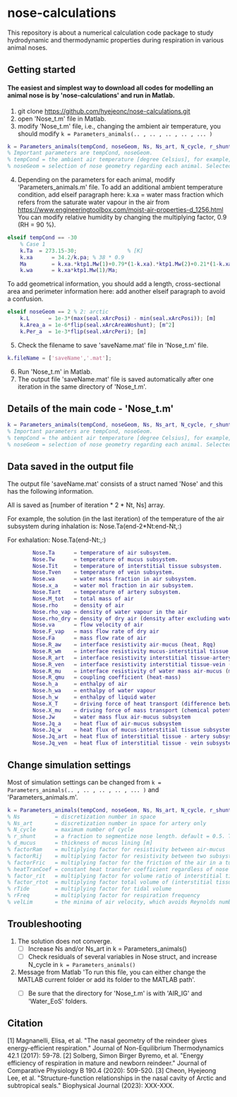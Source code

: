 # nose-calculations
This repository is about a numerical calculation code package to study hydrodynamic and thermodynamic properties during respiration in various animal noses. 

## Getting started
#### The easiest and simplest way to download all codes for modelling an animal nose is by 'nose-calculations' and run in Matlab. 


1. git clone https://github.com/hyejeonc/nose-calculations.git
2. open 'Nose_t.m' file in Matlab.
3. modify 'Nose_t.m' file, i.e., changing the ambient air temperature, you should modify `k = Parameters_animals(.. , .. , .. , .. , ... )`
   
```matlab
k = Parameters_animals(tempCond, noseGeom, Ns, Ns_art, N_cycle, r_shunt, d_mucus, factorRam, factorRij, factorFric, heatTranCoef, factor_rit, factor_rtot, rTide, rFreq, velLim)
% Important parameters are tempCond, noseGeom.
% tempCond = the ambient air temperature [degree Celsius], for example, -30.
% noseGeom = selection of nose geometry regarding each animal. Selected nose geometry should be added in 'Parameters_animals.m'.
```

4. Depending on the parameters for each animal, modify 'Parameters_animals.m' file.
   To add an additional ambient temperature condition, add elseif paragraph here:
   k.xa = water mass fraction 
    which refers from the saturate water vapour in the air from https://www.engineeringtoolbox.com/moist-air-properties-d_1256.html
    You can modify relative humidity by changing the multiplying factor, 0.9 (RH = 90 %). 

```matlab
elseif tempCond == -30
    % Case 1 
    k.Ta  = 273.15-30;                % [K]
    k.xa      = 34.2/k.pa; % 38 * 0.9
    Ma        = k.xa.*ktp1.Mw(1)+0.79*(1-k.xa).*ktp1.Mw(2)+0.21*(1-k.xa).*ktp1.Mw(3);
    k.wa      = k.xa*ktp1.Mw(1)/Ma;
```

To add geometrical information, you should add a length, cross-sectional area and perimeter information here: 
add another elseif paragraph to avoid a confusion. 

```matlab
elseif noseGeom == 2 % 2: arctic
    k.L      = 1e-3*(max(seal.xArcPosi) - min(seal.xArcPosi)); [m]
    k.Area_a = 1e-6*flip(seal.xArcAreaWoshunt); [m^2]
    k.Per_a  = 1e-3*flip(seal.xArcPeri); [m]
```

5. Check the filename to save 'saveName.mat' file in 'Nose_t.m' file.

```matlab
k.fileName = ['saveName','.mat'];
```

6. Run 'Nose_t.m' in Matlab.
7. The output file 'saveName.mat' file is saved automatically after one iteration in the same directory of 'Nose_t.m'.


## Details of the main code - 'Nose_t.m'
```matlab
k = Parameters_animals(tempCond, noseGeom, Ns, Ns_art, N_cycle, r_shunt, d_mucus, factorRam, factorRij, factorFric, heatTranCoef, factor_rit, factor_rtot, rTide, rFreq, velLim)
% Important parameters are tempCond, noseGeom.
% tempCond = the ambient air temperature [degree Celsius], for example, -30.
% noseGeom = selection of nose geometry regarding each animal. Selected nose geometry should be added in 'Parameters_animals.m'.
```

## Data saved in the output file 
The output file 'saveName.mat' consists of a struct named 'Nose' and this has the following information. 

All is saved as [number of iteration * 2 * Nt, Ns] array. 

For example, the solution (in the last iteration) of the temperature of the air subsystem during inhalation is: Nose.Ta(end-2*Nt:end-Nt,:)

For exhalation: Nose.Ta(end-Nt:,:)

```matlab
        Nose.Ta      = temperature of air subsystem.
        Nose.Tw      = temperature of mucus subsystem.
        Nose.Tit     = temperature of interstitial tissue subsystem.
        Nose.Tven    = temperature of vein subsystem.
        Nose.wa      = water mass fraction in air subsystem.
        Nose.x_a     = water mol fraction in air subsystem.
        Nose.Tart    = temperature of artery subsystem.
        Nose.M_tot   = total mass of air 
        Nose.rho     = density of air 
        Nose.rho_vap = density of water vapour in the air
        Nose.rho_dry = density of dry air (density after excluding water vapour)
        Nose.va      = flow velocity of air
        Nose.F_vap   = mass flow rate of dry air
        Nose.Fa      = mass flow rate of air 
        Nose.R_aw    = interface resistivity air-mucus (heat, Rqq)
        Nose.R_wm    = interface resistivity mucus-interstitial tissue (heat)
        Nose.R_art   = interface resistivity interstitial tissue-artery (heat)
        Nose.R_ven   = interface resistivity interstitial tissue-vein (heat)
        Nose.R_mu    = interface resistivity of water mass air-mucus (mass)
        Nose.R_qmu   = coupling coefficient (heat-mass)
        Nose.h_a     = enthalpy of air 
        Nose.h_wa    = enthalpy of water vapour
        Nose.h_w     = enthalpy of liquid water
        Nose.X_T     = driving force of heat transport (difference between reciprocal of temperature)
        Nose.X_mu    = driving force of mass transport (chemical potential difference)
        Nose.Jw      = water mass flux air-mucus subsystem 
        Nose.Jq_a    = heat flux of air-mucus subsystem
        Nose.Jq_w    = heat flux of mucus-interstitial tissue subsystem
        Nose.Jq_art  = heat flux of interstitial tissue - artery subsystem
        Nose.Jq_ven  = heat flux of interstitial tissue - vein subsystem
```


## Change simulation settings
Most of simulation settings can be changed from `k = Parameters_animals(.. , .. , .. , .. , ... )` and 'Parameters_animals.m'.

```matlab
k = Parameters_animals(tempCond, noseGeom, Ns, Ns_art, N_cycle, r_shunt, d_mucus, factorRam, factorRij, factorFric, heatTranCoef, factor_rit, factor_rtot, rTide, rFreq, velLim)
% Ns           = discretization number in space 
% Ns_art       = discretization number in space for artery only
% N_cycle      = maximum number of cycle
% r_shunt      = a fraction to segmentize nose length. default = 0.5. This means you segmentize the nose length where the volume ratio between maxilloturbinate and total air pathway in a nose (maxilloturbinate+olfactory path) is 0.5.
% d_mucus      = thickness of mucus lining [m]
% factorRam    = multiplying factor for resistivity between air-mucus
% factorRij    = multiplying factor for resistivity between two subsystems which does not relate to mass transport (i.e., interstitial tissue-artery, interstitial tissue-vein, mucus-interstitial tissue)
% factorFric   = multiplying factor for the friction of the air in a turbinate 
% heatTranCoef = constant heat transfer coefficient regardless of nose geometry 
% factor_rit   = multiplying factor for volume ratio of interstitial tissue; factor_rit * interstitial tissue/(interstitial tissue + artery + vein)
% factor_rtot  = multiplying factor total volume of (interstitial tissue + artery + vein)
% rTide        = multiplying factor for tidal volume
% rFreq        = multiplying factor for respiration frequency
% velLim       = the minima of air velocity, which avoids Reynolds number diverging to infinity
```


## Troubleshooting
1. The solution does not converge.
   - [ ] Increase Ns and/or Ns_art in k = Parameters_animals()
   - [ ] Check residuals of several variables in Nose struct, and increase N_cycle in `k = Parameters_animals()`
2. Message from Matlab 'To run this file, you can either change the MATLAB current folder or add its folder to the MATLAB path'.
   - [ ] Be sure that the directory for 'Nose_t.m' is with 'AIR_IG' and 'Water_EoS' folders. 


## Citation 
[1] Magnanelli, Elisa, et al. "The nasal geometry of the reindeer gives energy-efficient respiration." Journal of Non-Equilibrium Thermodynamics 42.1 (2017): 59-78.
[2] Solberg, Simon Birger Byremo, et al. "Energy efficiency of respiration in mature and newborn reindeer." Journal of Comparative Physiology B 190.4 (2020): 509-520.
[3] Cheon, Hyejeong Lee, et al. "Structure-function relationships in the nasal cavity of Arctic and subtropical seals." Biophysical Journal (2023): XXX-XXX.

